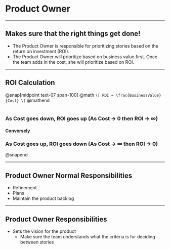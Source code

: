 # Product Owner

---
## Makes sure that the right things get done!
- The Product Owner is responsible for prioritizing stories based on the return on investment (ROI).
- The Product Owner will prioritize based on business value first. Once the team adds in the cost, she will prioritize based on ROI.

---
## ROI Calculation
@snap[midpoint text-07 span-100]
@math
`\[
ROI = \frac{BusinessValue}{Cost}
\]`
@mathend
<br><br>
### As Cost goes down, ROI goes up (As Cost → 0  then ROI → ∞)
#### Conversely
### As Cost goes up, ROI goes down (As Cost → ∞ then ROI → 0)
@snapend

---
## Product Owner Normal Responsibilities
- Refinement
- Plans
- Maintain the product backlog

---
## Product Owner Responsibilities
- Sets the vision for the product
  - Make sure the team understands what the criteria is for deciding between stories
